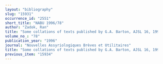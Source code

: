 ```yaml
---
layout: "bibliography"
slug: "15931"
occurrence_id: "2551"
short_title: "NABU 1996/78"
author: "Zadok, Ran"
title: "Some collations of texts published by G.A. Barton, AJSL 16, 1990, 65ff."
volume_no_: "78"
publication_year: "1996"
journal: "Nouvelles Assyriologiques Brèves et Utilitaires"
title: "Some collations of texts published by G.A. Barton, AJSL 16, 1990, 65ff."
previous_item: "15934"
---
```

